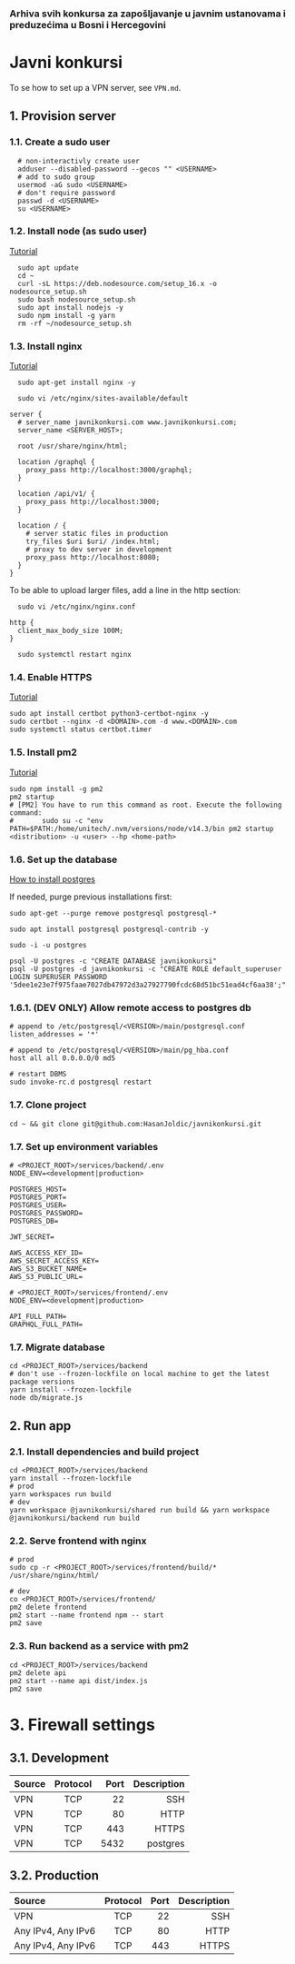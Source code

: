 ### Arhiva svih konkursa za zapošljavanje u javnim ustanovama i preduzećima u Bosni i Hercegovini

# Javni konkursi

To se how to set up a VPN server, see `VPN.md`.

## 1. Provision server

### 1.1. Create a sudo user

```
  # non-interactivly create user
  adduser --disabled-password --gecos "" <USERNAME>
  # add to sudo group
  usermod -aG sudo <USERNAME>
  # don't require password
  passwd -d <USERNAME>
  su <USERNAME>
```

### 1.2. Install node (as sudo user)

[Tutorial](https://www.digitalocean.com/community/tutorials/how-to-install-node-js-on-ubuntu-20-04)

```
  sudo apt update
  cd ~
  curl -sL https://deb.nodesource.com/setup_16.x -o nodesource_setup.sh
  sudo bash nodesource_setup.sh
  sudo apt install nodejs -y
  sudo npm install -g yarn
  rm -rf ~/nodesource_setup.sh
```

### 1.3. Install nginx

[Tutorial](https://www.digitalocean.com/community/tutorials/how-to-install-nginx-on-ubuntu-20-04)

```
  sudo apt-get install nginx -y
```

```
  sudo vi /etc/nginx/sites-available/default
```

```
server {
  # server_name javnikonkursi.com www.javnikonkursi.com;
  server_name <SERVER_HOST>;

  root /usr/share/nginx/html;

  location /graphql {
    proxy_pass http://localhost:3000/graphql;
  }

  location /api/v1/ {
    proxy_pass http://localhost:3000;
  }

  location / {
    # server static files in production
    try_files $uri $uri/ /index.html;
    # proxy to dev server in development
    proxy_pass http://localhost:8080;
  }
}
```

To be able to upload larger files, add a line in the http section:

```
  sudo vi /etc/nginx/nginx.conf
```

```
http {
  client_max_body_size 100M;
}
```

```
  sudo systemctl restart nginx
```

### 1.4. Enable HTTPS

[Tutorial](https://www.digitalocean.com/community/tutorials/how-to-secure-nginx-with-let-s-encrypt-on-ubuntu-20-04)

```
sudo apt install certbot python3-certbot-nginx -y
sudo certbot --nginx -d <DOMAIN>.com -d www.<DOMAIN>.com
sudo systemctl status certbot.timer
```

### 1.5. Install pm2

[Tutorial](https://www.digitalocean.com/community/tutorials/nodejs-pm2)

```
sudo npm install -g pm2
pm2 startup
# [PM2] You have to run this command as root. Execute the following command:
#       sudo su -c "env PATH=$PATH:/home/unitech/.nvm/versions/node/v14.3/bin pm2 startup <distribution> -u <user> --hp <home-path>
```

### 1.6. Set up the database

[How to install postgres](https://www.digitalocean.com/community/tutorials/how-to-install-and-use-postgresql-on-ubuntu-20-04)

If needed, purge previous installations first:

```
sudo apt-get --purge remove postgresql postgresql-*
```

```
sudo apt install postgresql postgresql-contrib -y

sudo -i -u postgres

psql -U postgres -c "CREATE DATABASE javnikonkursi"
psql -U postgres -d javnikonkursi -c "CREATE ROLE default_superuser LOGIN SUPERUSER PASSWORD '5dee1e23e7f975faae7027db47972d3a27927790fcdc68d51bc51ead4cf6aa38';"
```

### 1.6.1. (DEV ONLY) Allow remote access to postgres db

```
# append to /etc/postgresql/<VERSION>/main/postgresql.conf
listen_addresses = '*'
```

```
# append to /etc/postgresql/<VERSION>/main/pg_hba.conf
host all all 0.0.0.0/0 md5
```

```
# restart DBMS
sudo invoke-rc.d postgresql restart
```

### 1.7. Clone project

```
cd ~ && git clone git@github.com:HasanJoldic/javnikonkursi.git
```

### 1.7. Set up environment variables

```
# <PROJECT_ROOT>/services/backend/.env
NODE_ENV=<development|production>

POSTGRES_HOST=
POSTGRES_PORT=
POSTGRES_USER=
POSTGRES_PASSWORD=
POSTGRES_DB=

JWT_SECRET=

AWS_ACCESS_KEY_ID=
AWS_SECRET_ACCESS_KEY=
AWS_S3_BUCKET_NAME=
AWS_S3_PUBLIC_URL=
```

```
# <PROJECT_ROOT>/services/frontend/.env
NODE_ENV=<development|production>

API_FULL_PATH=
GRAPHQL_FULL_PATH=

```

### 1.7. Migrate database

```
cd <PROJECT_ROOT>/services/backend
# don't use --frozen-lockfile on local machine to get the latest package versions
yarn install --frozen-lockfile
node db/migrate.js
```

## 2. Run app

### 2.1. Install dependencies and build project

```
cd <PROJECT_ROOT>/services/backend
yarn install --frozen-lockfile
# prod
yarn workspaces run build
# dev
yarn workspace @javnikonkursi/shared run build && yarn workspace @javnikonkursi/backend run build
```

### 2.2. Serve frontend with nginx

```
# prod
sudo cp -r <PROJECT_ROOT>/services/frontend/build/* /usr/share/nginx/html/
```

```
# dev
co <PROJECT_ROOT>/services/frontend/
pm2 delete frontend
pm2 start --name frontend npm -- start
pm2 save
```

### 2.3. Run backend as a service with pm2

```
cd <PROJECT_ROOT>/services/backend
pm2 delete api
pm2 start --name api dist/index.js
pm2 save
```

# 3. Firewall settings

## 3.1. Development

| Source | Protocol | Port | Description |
| :----- | :------: | ---: | ----------: |
| VPN    |   TCP    |   22 |         SSH |
| VPN    |   TCP    |   80 |        HTTP |
| VPN    |   TCP    |  443 |       HTTPS |
| VPN    |   TCP    | 5432 |    postgres |

## 3.2. Production

| Source             | Protocol | Port | Description |
| :----------------- | :------: | ---: | ----------: |
| VPN                |   TCP    |   22 |         SSH |
| Any IPv4, Any IPv6 |   TCP    |   80 |        HTTP |
| Any IPv4, Any IPv6 |   TCP    |  443 |       HTTPS |
